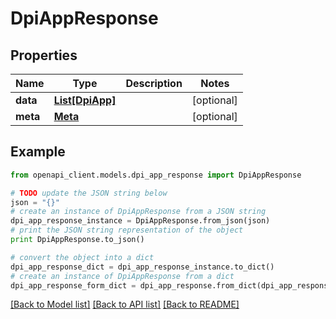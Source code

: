 # DpiAppResponse


## Properties

Name | Type | Description | Notes
------------ | ------------- | ------------- | -------------
**data** | [**List[DpiApp]**](DpiApp.md) |  | [optional] 
**meta** | [**Meta**](Meta.md) |  | [optional] 

## Example

```python
from openapi_client.models.dpi_app_response import DpiAppResponse

# TODO update the JSON string below
json = "{}"
# create an instance of DpiAppResponse from a JSON string
dpi_app_response_instance = DpiAppResponse.from_json(json)
# print the JSON string representation of the object
print DpiAppResponse.to_json()

# convert the object into a dict
dpi_app_response_dict = dpi_app_response_instance.to_dict()
# create an instance of DpiAppResponse from a dict
dpi_app_response_form_dict = dpi_app_response.from_dict(dpi_app_response_dict)
```
[[Back to Model list]](../README.md#documentation-for-models) [[Back to API list]](../README.md#documentation-for-api-endpoints) [[Back to README]](../README.md)


